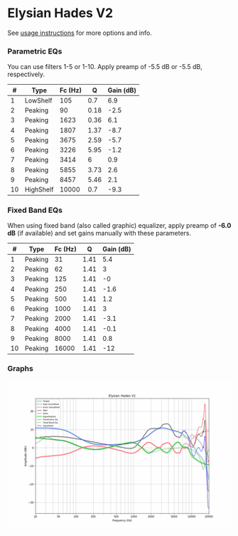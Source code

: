 # Elysian Hades V2
See [usage instructions](https://github.com/jaakkopasanen/AutoEq#usage) for more options and info.

### Parametric EQs
You can use filters 1-5 or 1-10. Apply preamp of -5.5 dB or -5.5 dB, respectively.

|   # | Type      |   Fc (Hz) |    Q |   Gain (dB) |
|-----|-----------|-----------|------|-------------|
|   1 | LowShelf  |       105 | 0.7  |         6.9 |
|   2 | Peaking   |        90 | 0.18 |        -2.5 |
|   3 | Peaking   |      1623 | 0.36 |         6.1 |
|   4 | Peaking   |      1807 | 1.37 |        -8.7 |
|   5 | Peaking   |      3675 | 2.59 |        -5.7 |
|   6 | Peaking   |      3226 | 5.95 |        -1.2 |
|   7 | Peaking   |      3414 | 6    |         0.9 |
|   8 | Peaking   |      5855 | 3.73 |         2.6 |
|   9 | Peaking   |      8457 | 5.46 |         2.1 |
|  10 | HighShelf |     10000 | 0.7  |        -9.3 |

### Fixed Band EQs
When using fixed band (also called graphic) equalizer, apply preamp of **-6.0 dB** (if available) and set gains manually with these parameters.

|   # | Type    |   Fc (Hz) |    Q |   Gain (dB) |
|-----|---------|-----------|------|-------------|
|   1 | Peaking |        31 | 1.41 |         5.4 |
|   2 | Peaking |        62 | 1.41 |         3   |
|   3 | Peaking |       125 | 1.41 |        -0   |
|   4 | Peaking |       250 | 1.41 |        -1.6 |
|   5 | Peaking |       500 | 1.41 |         1.2 |
|   6 | Peaking |      1000 | 1.41 |         3   |
|   7 | Peaking |      2000 | 1.41 |        -3.1 |
|   8 | Peaking |      4000 | 1.41 |        -0.1 |
|   9 | Peaking |      8000 | 1.41 |         0.8 |
|  10 | Peaking |     16000 | 1.41 |       -12   |

### Graphs
![](./Elysian%20Hades%20V2.png)
